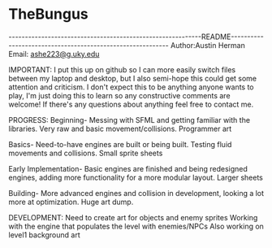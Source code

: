 # TheBungus
-----------------------------------------------------------README-----------------------------------------------------------
Author:Austin Herman
Email: ashe223@g.uky.edu

IMPORTANT:
I put this up on github so I can more easily switch files between my laptop and desktop, but I also semi-hope this could get some attention and criticism. I don't expect this to be anything anyone wants to play, I'm just doing this to learn so any constructive comments are welcome! If there's any questions about anything feel free to contact me.

PROGRESS:
Beginning- Messing with SFML and getting familiar with the libraries. Very raw and basic movement/collisions. Programmer art

Basics- Need-to-have engines are built or being built. Testing fluid movements and collisions. Small sprite sheets

Early Implementation- Basic engines are finished and being redesigned engines, adding more functionality for a more modular layout. Larger sheets

Building- More advanced engines and collision in development, looking a lot more at optimization. Huge art dump.

DEVELOPMENT:
Need to create art for objects and enemy sprites
Working with the engine that populates the level with enemies/NPCs
Also working on level1 background art

